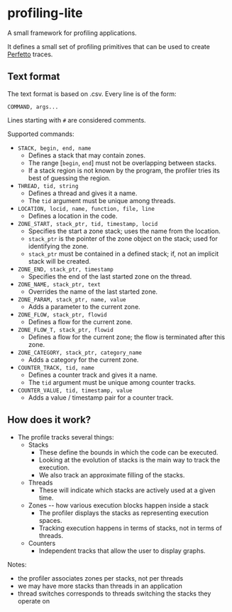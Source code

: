 # profiling-lite
A small framework for profiling applications.

It defines a small set of profiling primitives that can be used to create [Perfetto](https://perfetto.dev/) traces.


## Text format

The text format is based on .csv. Every line is of the form:
```text
COMMAND, args...
```

Lines starting with `#` are considered comments.

Supported commands:
* `STACK, begin, end, name`
  * Defines a stack that may contain zones.
  * The range [`begin`, `end`] must not be overlapping between stacks.
  * If a stack region is not known by the program, the profiler tries its best of guessing the region.
* `THREAD, tid, string`
  * Defines a thread and gives it a name.
  * The `tid` argument must be unique among threads.
* `LOCATION, locid, name, function, file, line`
  * Defines a location in the code.
* `ZONE_START, stack_ptr, tid, timestamp, locid`
  * Specifies the start a zone stack; uses the name from the location.
  * `stack_ptr` is the pointer of the zone object on the stack; used for identifying the zone.
  * `stack_ptr` must be contained in a defined stack; if, not an implicit stack will be created.
* `ZONE_END, stack_ptr, timestamp`
  * Specifies the end of the last started zone on the thread.
* `ZONE_NAME, stack_ptr, text`
  * Overrides the name of the last started zone.
* `ZONE_PARAM, stack_ptr, name, value`
  * Adds a parameter to the current zone.
* `ZONE_FLOW, stack_ptr, flowid`
  * Defines a flow for the current zone.
* `ZONE_FLOW_T, stack_ptr, flowid`
  * Defines a flow for the current zone; the flow is terminated after this zone.
* `ZONE_CATEGORY, stack_ptr, category_name`
  * Adds a category for the current zone.
* `COUNTER_TRACK, tid, name`
  * Defines a counter track and gives it a name.
  * The `tid` argument must be unique among counter tracks.
* `COUNTER_VALUE, tid, timestamp, value`
  * Adds a value / timestamp pair for a counter track.

## How does it work?

* The profile tracks several things:
  * Stacks
    * These define the bounds in which the code can be executed.
    * Looking at the evolution of stacks is the main way to track the execution.
    * We also track an approximate filling of the stacks.
  * Threads
    * These will indicate which stacks are actively used at a given time.
  * Zones -- how various execution blocks happen inside a stack
    * The profiler displays the stacks as representing execution spaces.
    * Tracking execution happens in terms of stacks, not in terms of threads.
  * Counters
    * Independent tracks that allow the user to display graphs.

Notes:
* the profiler associates zones per stacks, not per threads
* we may have more stacks than threads in an application
* thread switches corresponds to threads switching the stacks they operate on
